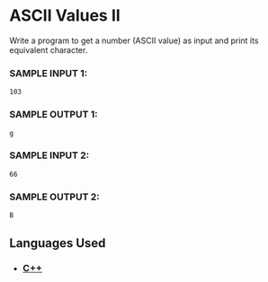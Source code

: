 # ASCII Values II

Write a program to get a number (ASCII value) as input and print its equivalent character.

### SAMPLE INPUT 1:

```
103
```

### SAMPLE OUTPUT 1:

```
g
```

### SAMPLE INPUT 2:

```
66
```

### SAMPLE OUTPUT 2:

```
B
```

## Languages Used

- ### [C++](question_09.cpp)
